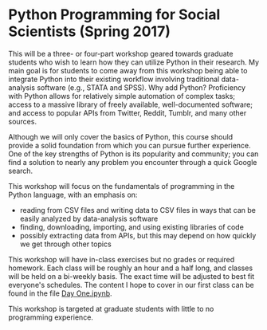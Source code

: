 # Python Programming for Social Scientists (Spring 2017)

This will be a three- or four-part workshop geared towards graduate students who wish to learn how they can utilize Python in their research. My main goal is for students to come away from this workshop being able to integrate Python into their existing workflow involving traditional data-analysis software (e.g., STATA and SPSS). Why add Python? Proficiency with Python allows for relatively simple automation of complex tasks; access to a massive library of freely available, well-documented software; and access to popular APIs from Twitter, Reddit, Tumblr, and many other sources. 

Although we will only cover the basics of Python, this course should provide a solid foundation from which you can pursue further experience. One of the key strengths of Python is its popularity and community; you can find a solution to nearly any problem you encounter through a quick Google search.

This workshop will focus on the fundamentals of programming in the Python language, with an emphasis on: 

 * reading from CSV files and writing data to CSV files in ways that can be easily analyzed by data-analysis software
 * finding, downloading, importing, and using existing libraries of code 
 * possibly extracting data from APIs, but this may depend on how quickly we get through other topics

This workshop will have in-class exercises but no grades or required homework. Each class will be roughly an hour and a half long, and classes will be held on a bi-weekly basis. The exact time will be adjusted to best fit everyone's schedules. The content I hope to cover in our first class can be found in the file [Day One.ipynb](https://github.com/rgordonr/Python-Programming-for-Social-Scientists-Spring-2017/blob/master/Day%20One.ipynb).

This workshop is targeted at graduate students with little to no programming experience.
